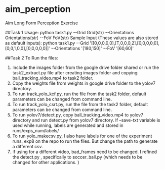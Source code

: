 # aim_perception
Aim Long Form Perception Exercise

##Task 1 
Usage:
python task1.py --Grid Grid(str) --Orientations Orientations(str) --FoV
FoV(str)
Sample Input (These values are also stored as default inputs):
python task1.py --Grid '[[0,0,0,0,0],[T,0,0,0,2],[0,0,0,0,0],[0,0,1,0,0],[0,0,0,0,0]]' --Orientations
'[180,150]' --FoV '[60,60]'

##Task 2
To Run the files:
1.	Include the images folder from the google drive folder shared or run the task2_extract.py file after creating images folder and copying ball_tracking_video.mp4 to task2 folder.
2.	Copy the weights file from weights in google drive folder to the yolov7 directory.
3.	To run track_yolo_kcf.py, run the file from the task2 folder, default parameters can be changed from command line.
4.	To run track_yolo_csrt.py, run the file from the task2 folder, default parameters can be changed from command line.
5.	To run yolov7/detect.py, copy ball_tracking_video.mp4 to yolov7 directory and run detect.py from yolov7 directory. If –save-txt variable is used while running, labels are generated and stored in runs/exps_num/labels/
6.	To run yolo_makecsv.py, I also have labels for one of the experiment runs, exp8 on the repo to run the files. But change the path to generate a different csv. 
7.	If using for a different video, bad_frames need to be changed. I refined the detect.py , specifically to soccer_ball.py (which needs to be changed for other applications. )

